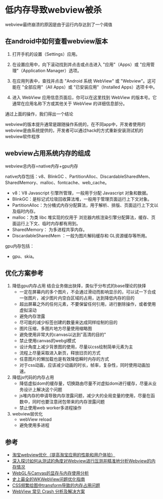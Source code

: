 
# 低内存导致webview被杀

webview最终崩溃的原因是由于运行内存达到了一个阈值
## 在android中如何查看webview版本

1. 打开手机的设置（Settings）应用。
2. 在设置应用中，向下滚动找到并点击或点击进入 "应用"（Apps）或 "应用管理"（Application Manager）选项。
3. 在应用列表中，查找并点击 "Android 系统 WebView" 或 "Webview"。这可能在 "全部应用"（All Apps）或 "已安装应用"（Installed Apps）选项卡中。

4. 进入 WebView 应用信息页面后，你可以在这里找到 WebView 的版本号。它通常在应用名称下方或其他关于 WebView 的详细信息部分。

通过上面的操作，我们得出一个结论

webview的版本提升通常是跟随操作系统的，在不同app中，开发者使用的webview是由系统提供的，开发者可以通过hack的方式重新安装测试机的webview软件程序

## webview占用系统内存的组成

webview总内存=native内存+gpu内存

native内存包括：v8、BlinkGC 、PartitionAlloc、DiscardableSharedMem、SharedMemory、malloc、fontcache、web_cache。
- v8：V8 Javascript 引擎所管理，一般用于分配 Javascript 对象和数据。
- BlinkGC：是标记式垃圾回收算法堆，一般用于管理页面运行上下文对象。
- PartitionAlloc：为分桶式内存分配算法，用于解析、排版、页面运行上下文以及临时内存。
- malloc：为类 libc 堆实现的仅用于 浏览器内核渲染引擎分配算法，缓存、页面运行上下文、临时内存都有用到。
- SharedMemory： 为多进程共享内存。
- DiscardableSharedMem ：一般为图片解码缓存和 GL资源缓存等所用。

gpu内存包括：
- gpu、skia。


## 优化方案参考

1. 降低gpu内存占用
  结合业务做出抉择，类似于分布式的base理论的抉择
     - 一定在屏幕内的多个图片，不会通过滑动而影响显示的，可以试一下合成一张图片，减少图片内空白区域的占用，达到降低内存的目的
     - 超出屏幕之外的任何元素，不要保留任何引用，进行删除操作，或者使用虚拟滚动
     - 避免内存泄露
     - 尽可能的减少标签创建的数量来达成同样绘制的目的
     - 图片压缩，多图片地方尽量使用缩略图
     - 避免使用非常大的canvas以达到"高清的目的"
     - 禁止使用canvas的webgl模式
     - 设计角度上减少背景图的使用，尽量以css绘制简单元素为主
     - 流程上尽量采取进入新页，释放旧页的方式
     - 任意图片的懒加载也是有效降低瞬时内存的方式
     - 对于css动画，应该减少动画的时长，帧率，复杂性，同时使用动画加速。
2. 降低js代码的内存占用
    - 降低虚拟dom的缓存量，切换路由尽量不对虚拟dom进行缓存，尽量从业务设计上解决这个问题
    - js堆内存的申请导致内存泄露问题，减少大的全局变量的使用，尽量在函数中，同时也要注意闭包带来的内存泄露问题
    - 禁止使用web worker多进程操作
3. webview层优化
    - webView reload
    - 避免使用多进程

## 参考

- [淘宝webview优化（提高淘宝应用的性能和用户体验）](http://soft.91laihama.com/BBS/Detail/13470)
- [深入探讨如何从测试的角度对Webview进行压测并精准地分析Webview的内存情况](https://blog.csdn.net/breeze210/article/details/122470443)
- [WebGL与Canvas的显存与内存使用分析](https://it.cha138.com/python/show-5047448.html)
- [史上最全的WKWebView问题优化指南](https://zhuanlan.zhihu.com/p/58681116?from_voters_page=true)
- [CSS频繁绘图中transform导致的内存占用问题](https://www.cnblogs.com/abestxun/p/16303623.html)
- [WebView 常见 Crash 分析及解决方案](https://weibo.com/ttarticle/p/show?id=2309404736343732519322)
